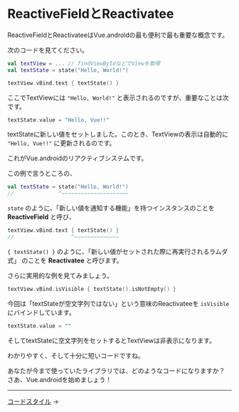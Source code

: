 
ReactiveFieldとReactivatee
================================================================================

ReactiveFieldとReactivateeはVue.androidの最も便利で最も重要な概念です。

次のコードを見てください。
```kotlin
val textView = ... // findViewByIdなどでViewを取得
val textState = state("Hello, World!")

textView.vBind.text { textState() }
```
ここでTextViewには `"Hello, World!"` と表示されるのですが、重要なことは次です。
```kotlin
textState.value = "Hello, Vue!!"
```
textStateに新しい値をセットしました。このとき、TextViewの表示は自動的に
`"Hello, Vue!!"` に更新されるのです。

これがVue.androidのリアクティブシステムです。


この例で言うところの、
```kotlin
val textState = state("Hello, World!")
//              ^~~~~~~~~~~~~~~~~~~~~~
```
`state` のように、「新しい値を通知する機能」を持つインスタンスのことを
**ReactiveField** と呼び、

```kotlin
textView.vBind.text { textState() }
//                  ^~~~~~~~~~~~~~~
```
`{ textState() }` のように、「新しい値がセットされた際に再実行されるラムダ式」
のことを **Reactivatee** と呼びます。


さらに実用的な例を見てみましょう。

```kotlin
textView.vBind.isVisible { textState().isNotEmpty() }
```
今回は「textStateが空文字列ではない」という意味のReactivateeを
`isVisible` にバインドしています。
```kotlin
textState.value = ""
```
そしてtextStateに空文字列をセットするとTextViewは非表示になります。

わかりやすく、そして十分に短いコードですね。

あなたが今まで使っていたライブラリでは、どのようなコードになりますか？  
さあ、Vue.androidを始めましょう！


* * * * * * * * * * * * * * * * * * * * * * * * * * * * * * * * * * * * * * * *

[コードスタイル](CodeStyleRecommendation.md) →

